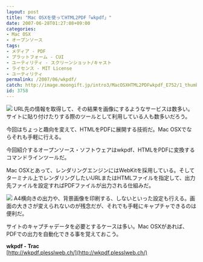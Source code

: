 ```yaml
---
layout: post
title: "Mac OSXを使ってHTML2PDF「wkpdf」"
date: 2007-06-28T01:27:08+09:00
categories:
- Mac OSX
- オープンソース
tags: 
- メディア - PDF
- プラットフォーム - CUI
- ユーティリティ - スクリーンショット/キャスト
- ライセンス - MIT License
- ユーティリティ
permalink: /2007/06/wkpdf/
catch: http://image.moongift.jp/intro3/MacOSXHTML2PDFwkpdf_E752/1_thumb.png
id: 3758
---
```

[![](http://image.moongift.jp/intro3/MacOSXHTML2PDFwkpdf_E752/2_thumb.png)](http://image.moongift.jp/intro3/MacOSXHTML2PDFwkpdf_E752/22.png) URL先の情報を取得して、その結果を画像にするようなサービスは数多い。サイトに貼り付けたりする際のツールとして利用している人も数多いだろう。   
  
今回はちょっと趣向を変えて、HTMLをPDFに展開する技術だ。Mac OSXでならそれも手軽に行える。   
  
今回紹介するオープンソース・ソフトウェアはwkpdf、HTMLをPDFに変換するコマンドラインツールだ。   
  
<!--more-->  
  
Mac OSXとあって、レンダリングエンジンにはWebKitを採用している。そしてターミナル上でレンダリングしたいURLまたはHTMLファイルを指定して、出力先ファイルを設定すればPDFファイルが出力される仕組みだ。   
  
[![](http://image.moongift.jp/intro3/MacOSXHTML2PDFwkpdf_E752/1_thumb.png)](http://image.moongift.jp/intro3/MacOSXHTML2PDFwkpdf_E752/12.png) A4横向きの出力や、背景画像を印刷する、しないといった設定も行える。画面の大きさが変えられないのが残念だが、それでも手軽にキャプチャできるのは便利だ。   
  
サイトのキャプチャデータを必要とするケースは多い。Mac OSXがあれば、PDFでの出力を自動化できる事を覚えておこう。   
  
**wkpdf - Trac**  
[http://wkpdf.plesslweb.ch/](http://wkpdf.plesslweb.ch/)